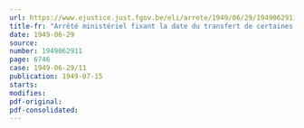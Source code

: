 ```yaml
---
url: https://www.ejustice.just.fgov.be/eli/arrete/1949/06/29/1949062911/justel
title-fr: "Arrêté ministériel fixant la date du transfert de certaines activités de l'Office d'Aide mutuelle"
date: 1949-06-29
source:
number: 1949062911
page: 6746
case: 1949-06-29/11
publication: 1949-07-15
starts:
modifies:
pdf-original:
pdf-consolidated:
---
```


